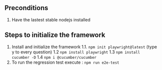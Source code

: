## Preconditions
1. Have the lastest stable nodejs installed
## Steps to initialize the framework
1. Install and initialize the framework
    1.1.  ```npm init playwright@latest``` (type y to every question)
    1.2   ```npm install playwright```
    1.3   ```npm install cucumber -D```
    1.4   ```npm i @cucumber/cucumber```
2. To run the regression test execute : ```npm run e2e-test```